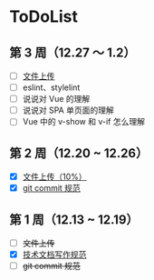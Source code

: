 # ToDoList

## 第 3 周（12.27 ～ 1.2）

- [ ] [文件上传](https://github.com/Hongbusi/file-upload)
- [ ] eslint、stylelint
- [ ] 说说对 Vue 的理解
- [ ] 说说对 SPA 单页面的理解
- [ ] Vue 中的 v-show 和 v-if 怎么理解

## 第 2 周（12.20 ~ 12.26）

- [x] [文件上传（10%）](https://github.com/Hongbusi/file-upload)
- [x] [git commit 规范](https://hongbusi.github.io/blog/commitlint)

## 第 1 周（12.13 ~ 12.19）

- [ ] ~~文件上传~~
- [x] [技术文档写作规范](https://hongbusi.github.io/blog/document-style-guide)
- [ ] ~~git commit 规范~~

